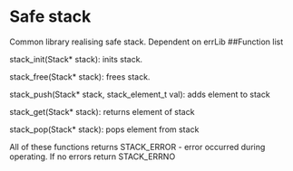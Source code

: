 # Safe stack
Common library realising safe stack.
Dependent on errLib
##Function list

stack_init(Stack* stack): inits stack.

stack_free(Stack* stack): frees stack.

stack_push(Stack* stack, stack_element_t val):  adds element to stack

stack_get(Stack* stack): returns element of stack

stack_pop(Stack* stack): pops element from stack

All of these functions returns STACK_ERROR - error occurred during operating. If no errors return STACK_ERRNO
